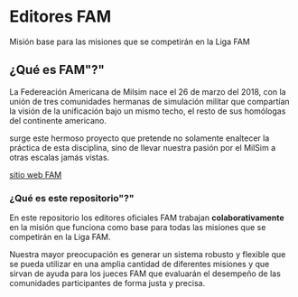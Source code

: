# Editores FAM

Misión base para las misiones que se competirán en la Liga FAM

## ¿Qué es FAM"?"

La Federeación Americana de Milsim nace el 26 de marzo del 2018, con la
unión de tres comunidades hermanas de simulación militar que compartían
la visión de la unificación bajo un mismo techo, el resto de sus homólogas
del continente americano.

surge este hermoso proyecto que pretende no solamente enaltecer la práctica
de esta disciplina, sino de llevar nuestra pasión por el MilSim a otras 
escalas jamás vistas.

[sitio web FAM](http://www.federacionamericanademilsim.com)

### ¿Qué es este repositorio"?"

En este repositorio los editores oficiales FAM trabajan **colaborativamente** en
la misión que funciona como base para todas las misiones que se competirán en la 
Liga FAM.

Nuestra mayor preocupación es generar un sistema robusto y flexible que se pueda 
utilizar en una amplia cantidad de diferentes misiones y que sirvan de ayuda para
los jueces FAM que evaluarán el desempeño de las comunidades participantes de forma
justa y precisa.
